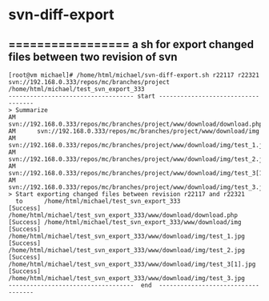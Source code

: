 
# svn-diff-export
=================
a sh for export changed files between two revision of svn
----------
    [root@vm michael]# /home/html/michael/svn-diff-export.sh r22117 r22321  svn://192.168.0.333/repos/mc/branches/project /home/html/michael/test_svn_export_333
    ----------------------------------- start -----------------------------------
    > Summarize
    AM      svn://192.168.0.333/repos/mc/branches/project/www/download/download.php
    AM      svn://192.168.0.333/repos/mc/branches/project/www/download/img
    AM      svn://192.168.0.333/repos/mc/branches/project/www/download/img/test_1.jpg
    AM      svn://192.168.0.333/repos/mc/branches/project/www/download/img/test_2.jpg
    AM      svn://192.168.0.333/repos/mc/branches/project/www/download/img/test_3[1].jpg
    AM      svn://192.168.0.333/repos/mc/branches/project/www/download/img/test_3.jpg
    > Start exporting changed files between revision r22117 and r22321
      to      /home/html/michael/test_svn_export_333
    [Success] /home/html/michael/test_svn_export_333/www/download/download.php
    [Success] /home/html/michael/test_svn_export_333/www/download/img
    [Success] /home/html/michael/test_svn_export_333/www/download/img/test_1.jpg
    [Success] /home/html/michael/test_svn_export_333/www/download/img/test_2.jpg
    [Success] /home/html/michael/test_svn_export_333/www/download/img/test_3[1].jpg
    [Success] /home/html/michael/test_svn_export_333/www/download/img/test_3.jpg
    -----------------------------------  end  -----------------------------------

